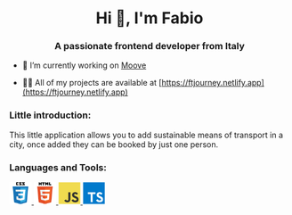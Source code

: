<h1 align="center">Hi 👋, I'm Fabio</h1>
<h3 align="center">A passionate frontend developer from Italy</h3>

- 🔭 I’m currently working on [Moove](https://codepen.io/fabioaxo/pen/mdNPQZq)

- 👨‍💻 All of my projects are available at [https://ftjourney.netlify.app](https://ftjourney.netlify.app)

<h3 align="left">Little introduction:</h3>
<p align="left">This little application allows you to add sustainable means of transport in a city, once added they can be booked by just one person.</p>

<h3 align="left">Languages and Tools:</h3>
<p align="left"> <a href="https://www.w3schools.com/css/" target="_blank" rel="noreferrer"> <img src="https://raw.githubusercontent.com/devicons/devicon/master/icons/css3/css3-original-wordmark.svg" alt="css3" width="40" height="40"/> </a> <a href="https://www.w3.org/html/" target="_blank" rel="noreferrer"> <img src="https://raw.githubusercontent.com/devicons/devicon/master/icons/html5/html5-original-wordmark.svg" alt="html5" width="40" height="40"/> </a> <a href="https://developer.mozilla.org/en-US/docs/Web/JavaScript" target="_blank" rel="noreferrer"> <img src="https://raw.githubusercontent.com/devicons/devicon/master/icons/javascript/javascript-original.svg" alt="javascript" width="40" height="40"/> </a> <a href="https://www.typescriptlang.org/" target="_blank" rel="noreferrer"> <img src="https://raw.githubusercontent.com/devicons/devicon/master/icons/typescript/typescript-original.svg" alt="typescript" width="40" height="40"/> </a> </p>
